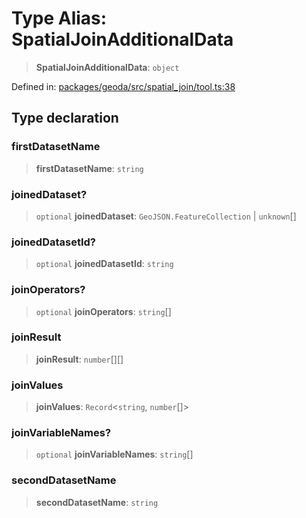# Type Alias: SpatialJoinAdditionalData

> **SpatialJoinAdditionalData**: `object`

Defined in: [packages/geoda/src/spatial\_join/tool.ts:38](https://github.com/GeoDaCenter/openassistant/blob/2cb8f20a901f3385efeb40778248119c5e49db78/packages/geoda/src/spatial_join/tool.ts#L38)

## Type declaration

### firstDatasetName

> **firstDatasetName**: `string`

### joinedDataset?

> `optional` **joinedDataset**: `GeoJSON.FeatureCollection` \| `unknown`[]

### joinedDatasetId?

> `optional` **joinedDatasetId**: `string`

### joinOperators?

> `optional` **joinOperators**: `string`[]

### joinResult

> **joinResult**: `number`[][]

### joinValues

> **joinValues**: `Record`\<`string`, `number`[]\>

### joinVariableNames?

> `optional` **joinVariableNames**: `string`[]

### secondDatasetName

> **secondDatasetName**: `string`
